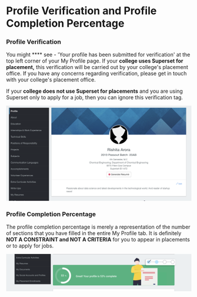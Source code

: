 # Profile Verification and Profile Completion Percentage

### Profile Verification

You might **** see - 'Your profile has been submitted for verification' at the top left corner of your My Profile page. If your **college uses Superset for placement,** this verification will be carried out by your college's placement office. If you have any concerns regarding verification, please get in touch with your college's placement office.

If your **college does not use Superset for placements** and you are using Superset only to apply for a job, then you can ignore this verification tag.

![](<../../.gitbook/assets/image (133).png>)

### Profile Completion Percentage

The profile completion percentage is merely a representation of the number of sections that you have filled in the entire My Profile tab. It is definitely **NOT A CONSTRAINT and NOT A CRITERIA** for you to appear in placements or to apply for jobs.&#x20;

![](<../../.gitbook/assets/image (129).png>)
